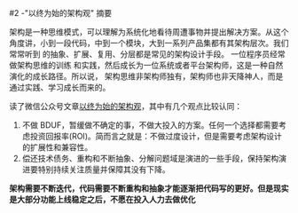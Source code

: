 #2 -"以终为始的架构观" 摘要

架构是一种思维模式，可以理解为系统化地看待周遭事物并提出解决方案。从这个角度讲，小到一段代码，中到一个模块，大到一系列产品集都有其架构层次。我们常常听到 的抽象、扩展、复用、分层都是常见的架构设计手段。
一位程序员经常做架构思维的训练 和实践，然后成长为一位系统或者平台架构师，这是一种自然演化的成长路径。所以说， 架构思维非架构师独有，架构师也非天降神人，而是通过实践、学习成长而来的。

读了微信公众号文章[以终为始的架构观](https://mp.weixin.qq.com/s/KZp27in3FfdFmSdoVjRlPg)，其中有几个观点比较认同：

1. 不做 BDUF，暂缓做不确定的事，不做大投入的方案。任何一个选择都需要考虑投资回报率(ROI)。简而言之就是：不做过度设计，但是需要考虑架构设计的扩展性和兼容性。
2. 偿还技术债务、重构和不断抽象、分解问题域是演进的一些手段，保持架构演进要特别持续关注质量并保障其没有下降。
   
**架构需要不断迭代，代码需要不断重构和抽象才能逐渐把代码写的更好。但是现实是大部分功能上线稳定之后，不愿在投入人力去做优化**
